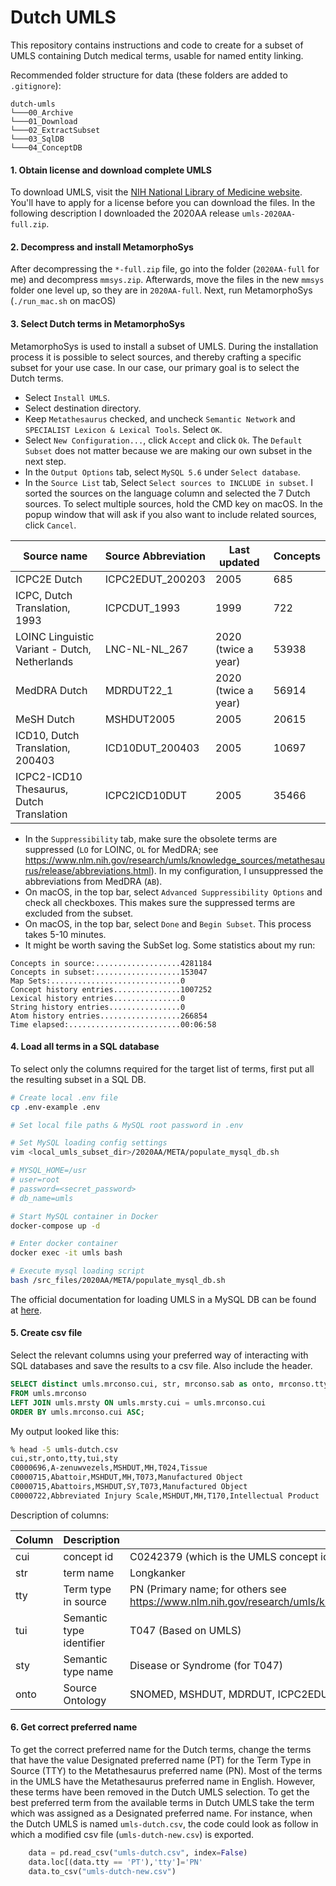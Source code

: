 # Dutch UMLS
This repository contains instructions and code to create for a subset of UMLS containing Dutch medical terms, usable for named entity linking.

Recommended folder structure for data (these folders are added to `.gitignore`):
```
dutch-umls
└───00_Archive
└───01_Download
└───02_ExtractSubset
└───03_SqlDB
└───04_ConceptDB
```

#### 1. Obtain license and download complete UMLS
To download UMLS, visit the [NIH National Library of Medicine website](https://www.nlm.nih.gov/research/umls/licensedcontent/umlsknowledgesources.html). You'll have to apply for a license before you can download the files. In the following description I downloaded the 2020AA release `umls-2020AA-full.zip`.

#### 2. Decompress and install MetamorphoSys
After decompressing the `*-full.zip` file, go into the folder (`2020AA-full` for me) and decompress `mmsys.zip`. Afterwards, move the files in the new `mmsys` folder one level up, so they are in `2020AA-full`. Next, run MetamorphoSys (`./run_mac.sh` on macOS)

#### 3. Select Dutch terms in MetamorphoSys
MetamorphoSys is used to install a subset of UMLS. During the installation process it is possible to select sources, and thereby crafting a specific subset for your use case. In our case, our primary goal is to select the Dutch terms.
- Select `Install UMLS`.
- Select destination directory.
- Keep `Metathesaurus` checked, and uncheck `Semantic Network` and `SPECIALIST Lexicon & Lexical Tools`. Select `OK`.
- Select `New Configuration...`, click `Accept` and click `Ok`. The `Default Subset` does not matter because we are making our own subset in the next step.
- In the `Output Options` tab, select `MySQL 5.6` under `Select database`.
- In the `Source List` tab, Select `Select sources to INCLUDE in subset`. I sorted the sources on the language column and selected the 7 Dutch sources. To select multiple sources, hold the CMD key on macOS. In the popup window that will ask if you also want to include related sources, click `Cancel`.

| Source name | Source Abbreviation | Last updated | Concepts |
|---|---|---|---|
| ICPC2E Dutch | ICPC2EDUT_200203 | 2005 | 685 |
| ICPC, Dutch Translation, 1993 | ICPCDUT_1993 | 1999 | 722 |
| LOINC Linguistic Variant - Dutch, Netherlands | LNC-NL-NL_267 | 2020 (twice a year) | 53938 |
| MedDRA Dutch | MDRDUT22_1 | 2020 (twice a year) | 56914 |
| MeSH Dutch | MSHDUT2005 | 2005 | 20615 |
| ICD10, Dutch Translation, 200403 | ICD10DUT_200403 | 2005 | 10697 |
| ICPC2-ICD10 Thesaurus, Dutch Translation | ICPC2ICD10DUT | 2005 | 35466 |

- In the `Suppressibility` tab, make sure the obsolete terms are suppressed (`LO` for LOINC, `OL` for MedDRA; see https://www.nlm.nih.gov/research/umls/knowledge_sources/metathesaurus/release/abbreviations.html). In my configuration, I unsuppressed the abbreviations from MedDRA (`AB`).
- On macOS, in the top bar, select `Advanced Suppressibility Options` and check all checkboxes. This makes sure the suppressed terms are excluded from the subset.
- On macOS, in the top bar, select `Done` and `Begin Subset`. This process takes 5-10 minutes.
- It might be worth saving the SubSet log. Some statistics about my run:
```
Concepts in source:...................4281184
Concepts in subset:...................153047
Map Sets:.............................0
Concept history entries...............1007252
Lexical history entries...............0
String history entries................0
Atom history entries..................266854
Time elapsed:.........................00:06:58
```

#### 4. Load all terms in a SQL database
To select only the columns required for the target list of terms, first put all the resulting subset in a SQL DB. 

```bash
# Create local .env file
cp .env-example .env

# Set local file paths & MySQL root password in .env

# Set MySQL loading config settings 
vim <local_umls_subset_dir>/2020AA/META/populate_mysql_db.sh

# MYSQL_HOME=/usr
# user=root
# password=<secret_password>
# db_name=umls

# Start MySQL container in Docker
docker-compose up -d

# Enter docker container
docker exec -it umls bash

# Execute mysql loading script
bash /src_files/2020AA/META/populate_mysql_db.sh
```

The official documentation for loading UMLS in a MySQL DB can be found at [here](https://www.nlm.nih.gov/research/umls/implementation_resources/scripts/README_RRF_MySQL_Output_Stream.html).

#### 5. Create csv file 
Select the relevant columns using your preferred way of interacting with SQL databases and save the results to a csv file. Also include the header.
```sql
SELECT distinct umls.mrconso.cui, str, mrconso.sab as onto, mrconso.tty, tui, sty
FROM umls.mrconso
LEFT JOIN umls.mrsty ON umls.mrsty.cui = umls.mrconso.cui
ORDER BY umls.mrconso.cui ASC;
```

My output looked like this:
```bash
% head -5 umls-dutch.csv 
cui,str,onto,tty,tui,sty
C0000696,A-zenuwvezels,MSHDUT,MH,T024,Tissue
C0000715,Abattoir,MSHDUT,MH,T073,Manufactured Object
C0000715,Abattoirs,MSHDUT,SY,T073,Manufactured Object
C0000722,Abbreviated Injury Scale,MSHDUT,MH,T170,Intellectual Product
```

Description of columns:

| Column | Description | Example |
|-|-|-|
|cui| concept id | C0242379 (which is the UMLS concept identifier) |
|str| term name | Longkanker|
|tty| Term type in source | PN (Primary name; for others see https://www.nlm.nih.gov/research/umls/knowledge_sources/metathesaurus/release/abbreviations.html#TTY |
|tui| Semantic type identifier | T047 (Based on UMLS) |
|sty| Semantic type name | Disease or Syndrome (for T047) |
|onto| Source Ontology | SNOMED, MSHDUT, MDRDUT, ICPC2EDUT, ICPCDUT (in UMLS this column is named SAB) |

#### 6. Get correct preferred name

To get the correct preferred name for the Dutch terms, 
change the terms that have 
the value Designated preferred name (PT) for the Term Type in Source (TTY)  to the Metathesaurus preferred name (PN). 
Most of the terms in the UMLS have the Metathesaurus preferred name in English. 
However, these terms have been removed in the Dutch UMLS selection.
To get the best preferred term from the available terms in Dutch UMLS take the term which was assigned as a Designated preferred name. 
For instance, when the Dutch UMLS is named `umls-dutch.csv`, the code could look as follow in which a modified csv file (`umls-dutch-new.csv`) is exported. 


```python
    data = pd.read_csv("umls-dutch.csv", index=False)
    data.loc[(data.tty == 'PT'),'tty']='PN'
    data.to_csv("umls-dutch-new.csv")
```
